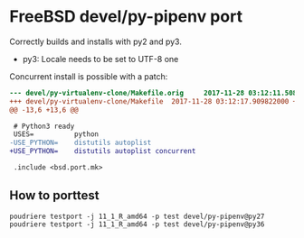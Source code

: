 FreeBSD devel/py-pipenv port
============================

Correctly builds and installs with py2 and py3.

- py3: Locale needs to be set to UTF-8 one

Concurrent install is possible with a patch:

```diff
--- devel/py-virtualenv-clone/Makefile.orig     2017-11-28 03:12:11.508492000 +0000
+++ devel/py-virtualenv-clone/Makefile  2017-11-28 03:12:17.909822000 +0000
@@ -13,6 +13,6 @@

 # Python3 ready
 USES=          python
-USE_PYTHON=    distutils autoplist
+USE_PYTHON=    distutils autoplist concurrent

 .include <bsd.port.mk>
```

## How to porttest

```
poudriere testport -j 11_1_R_amd64 -p test devel/py-pipenv@py27
poudriere testport -j 11_1_R_amd64 -p test devel/py-pipenv@py36
```
